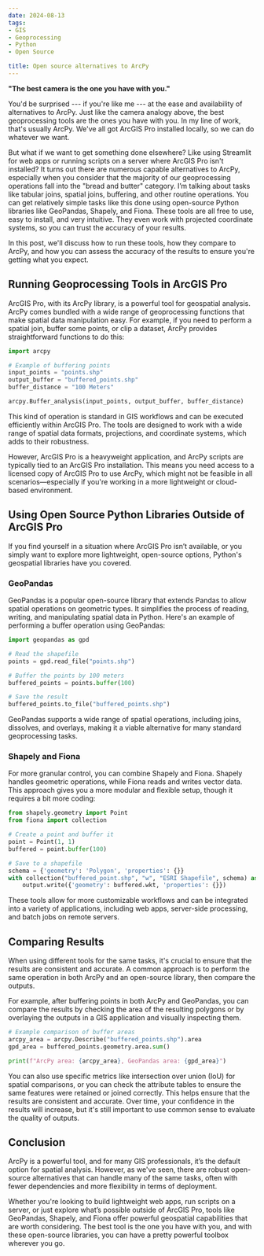 ```yaml
---
date: 2024-08-13
tags:
- GIS
- Geoprocessing
- Python
- Open Source

title: Open source alternatives to ArcPy
---
```


**"The best camera is the one you have with you."**

You'd be surprised --- if you're like me --- at the ease and availability of alternatives to ArcPy. Just like the camera analogy above, the best geoprocessing tools are the ones you have with you. In my line of work, that's usually ArcPy. We've all got ArcGIS Pro installed locally, so we can do whatever we want.

But what if we want to get something done elsewhere? Like using Streamlit for web apps or running scripts on a server where ArcGIS Pro isn't installed? It turns out there are numerous capable alternatives to ArcPy, especially when you consider that the majority of our geoprocessing operations fall into the "bread and butter" category. I’m talking about tasks like tabular joins, spatial joins, buffering, and other routine operations. You can get relatively simple tasks like this done using open-source Python libraries like GeoPandas, Shapely, and Fiona. These tools are all free to use, easy to install, and very intuitive. They even work with projected coordinate systems, so you can trust the accuracy of your results.

In this post, we'll discuss how to run these tools, how they compare to ArcPy, and how you can assess the accuracy of the results to ensure you're getting what you expect.

## Running Geoprocessing Tools in ArcGIS Pro

ArcGIS Pro, with its ArcPy library, is a powerful tool for geospatial analysis. ArcPy comes bundled with a wide range of geoprocessing functions that make spatial data manipulation easy. For example, if you need to perform a spatial join, buffer some points, or clip a dataset, ArcPy provides straightforward functions to do this:

```python
import arcpy

# Example of buffering points
input_points = "points.shp"
output_buffer = "buffered_points.shp"
buffer_distance = "100 Meters"

arcpy.Buffer_analysis(input_points, output_buffer, buffer_distance)
```

This kind of operation is standard in GIS workflows and can be executed efficiently within ArcGIS Pro. The tools are designed to work with a wide range of spatial data formats, projections, and coordinate systems, which adds to their robustness.

However, ArcGIS Pro is a heavyweight application, and ArcPy scripts are typically tied to an ArcGIS Pro installation. This means you need access to a licensed copy of ArcGIS Pro to use ArcPy, which might not be feasible in all scenarios—especially if you're working in a more lightweight or cloud-based environment.

## Using Open Source Python Libraries Outside of ArcGIS Pro

If you find yourself in a situation where ArcGIS Pro isn’t available, or you simply want to explore more lightweight, open-source options, Python's geospatial libraries have you covered.

### GeoPandas

GeoPandas is a popular open-source library that extends Pandas to allow spatial operations on geometric types. It simplifies the process of reading, writing, and manipulating spatial data in Python. Here's an example of performing a buffer operation using GeoPandas:

```python
import geopandas as gpd

# Read the shapefile
points = gpd.read_file("points.shp")

# Buffer the points by 100 meters
buffered_points = points.buffer(100)

# Save the result
buffered_points.to_file("buffered_points.shp")
```

GeoPandas supports a wide range of spatial operations, including joins, dissolves, and overlays, making it a viable alternative for many standard geoprocessing tasks.

### Shapely and Fiona

For more granular control, you can combine Shapely and Fiona. Shapely handles geometric operations, while Fiona reads and writes vector data. This approach gives you a more modular and flexible setup, though it requires a bit more coding:

```python
from shapely.geometry import Point
from fiona import collection

# Create a point and buffer it
point = Point(1, 1)
buffered = point.buffer(100)

# Save to a shapefile
schema = {'geometry': 'Polygon', 'properties': {}}
with collection("buffered_point.shp", "w", "ESRI Shapefile", schema) as output:
    output.write({'geometry': buffered.wkt, 'properties': {}})
```

These tools allow for more customizable workflows and can be integrated into a variety of applications, including web apps, server-side processing, and batch jobs on remote servers.

## Comparing Results

When using different tools for the same tasks, it's crucial to ensure that the results are consistent and accurate. A common approach is to perform the same operation in both ArcPy and an open-source library, then compare the outputs.

For example, after buffering points in both ArcPy and GeoPandas, you can compare the results by checking the area of the resulting polygons or by overlaying the outputs in a GIS application and visually inspecting them.

```python
# Example comparison of buffer areas
arcpy_area = arcpy.Describe("buffered_points.shp").area
gpd_area = buffered_points.geometry.area.sum()

print(f"ArcPy area: {arcpy_area}, GeoPandas area: {gpd_area}")
```

You can also use specific metrics like intersection over union (IoU) for spatial comparisons, or you can check the attribute tables to ensure the same features were retained or joined correctly. This helps ensure that the results are consistent and accurate. Over time, your confidence in the results will increase, but it's still important to use common sense to evaluate the quality of outputs.

## Conclusion

ArcPy is a powerful tool, and for many GIS professionals, it’s the default option for spatial analysis. However, as we've seen, there are robust open-source alternatives that can handle many of the same tasks, often with fewer dependencies and more flexibility in terms of deployment.

Whether you're looking to build lightweight web apps, run scripts on a server, or just explore what’s possible outside of ArcGIS Pro, tools like GeoPandas, Shapely, and Fiona offer powerful geospatial capabilities that are worth considering. The best tool is the one you have with you, and with these open-source libraries, you can have a pretty powerful toolbox wherever you go.